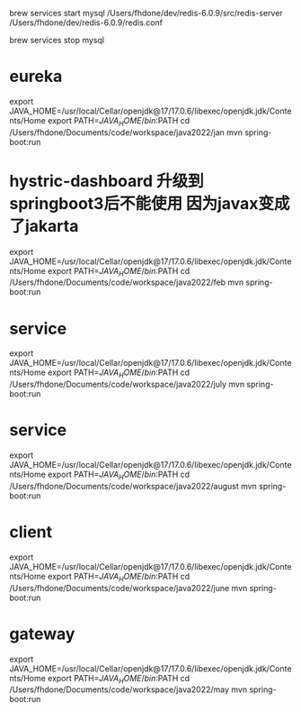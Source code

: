 brew services start mysql
/Users/fhdone/dev/redis-6.0.9/src/redis-server /Users/fhdone/dev/redis-6.0.9/redis.conf


brew services stop mysql

# eureka
export JAVA_HOME=/usr/local/Cellar/openjdk@17/17.0.6/libexec/openjdk.jdk/Contents/Home
export PATH=$JAVA_HOME/bin:$PATH
cd /Users/fhdone/Documents/code/workspace/java2022/jan
mvn spring-boot:run

# hystric-dashboard 升级到springboot3后不能使用  因为javax变成了jakarta 
export JAVA_HOME=/usr/local/Cellar/openjdk@17/17.0.6/libexec/openjdk.jdk/Contents/Home
export PATH=$JAVA_HOME/bin:$PATH
cd /Users/fhdone/Documents/code/workspace/java2022/feb
mvn spring-boot:run

# service
export JAVA_HOME=/usr/local/Cellar/openjdk@17/17.0.6/libexec/openjdk.jdk/Contents/Home
export PATH=$JAVA_HOME/bin:$PATH
cd /Users/fhdone/Documents/code/workspace/java2022/july
mvn spring-boot:run

# service
export JAVA_HOME=/usr/local/Cellar/openjdk@17/17.0.6/libexec/openjdk.jdk/Contents/Home
export PATH=$JAVA_HOME/bin:$PATH
cd /Users/fhdone/Documents/code/workspace/java2022/august
mvn spring-boot:run

# client
export JAVA_HOME=/usr/local/Cellar/openjdk@17/17.0.6/libexec/openjdk.jdk/Contents/Home
export PATH=$JAVA_HOME/bin:$PATH
cd /Users/fhdone/Documents/code/workspace/java2022/june
mvn spring-boot:run

# gateway
export JAVA_HOME=/usr/local/Cellar/openjdk@17/17.0.6/libexec/openjdk.jdk/Contents/Home
export PATH=$JAVA_HOME/bin:$PATH
cd /Users/fhdone/Documents/code/workspace/java2022/may
mvn spring-boot:run